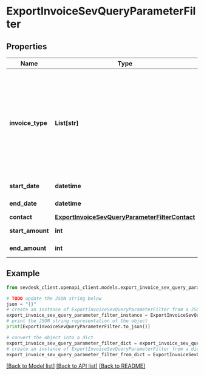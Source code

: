 # ExportInvoiceSevQueryParameterFilter


## Properties

Name | Type | Description | Notes
------------ | ------------- | ------------- | -------------
**invoice_type** | **List[str]** | Type of invoices you want to export 1. RE - Rechnung 2. SR - Stornorechnung 3. TR - Teilrechnung 4. AR - Abschlagsrechnung 5. ER - Endrechnung 6. WKR - Wiederkehrende Rechnung 7. MA - Mahnung | [optional] 
**start_date** | **datetime** | Start date of the invoice | [optional] 
**end_date** | **datetime** | End date of the invoice | [optional] 
**contact** | [**ExportInvoiceSevQueryParameterFilterContact**](ExportInvoiceSevQueryParameterFilterContact.md) |  | [optional] 
**start_amount** | **int** | filters the invoices by amount | [optional] 
**end_amount** | **int** | filters the invoices by amount | [optional] 

## Example

```python
from sevdesk_client.openapi_client.models.export_invoice_sev_query_parameter_filter import ExportInvoiceSevQueryParameterFilter

# TODO update the JSON string below
json = "{}"
# create an instance of ExportInvoiceSevQueryParameterFilter from a JSON string
export_invoice_sev_query_parameter_filter_instance = ExportInvoiceSevQueryParameterFilter.from_json(json)
# print the JSON string representation of the object
print(ExportInvoiceSevQueryParameterFilter.to_json())

# convert the object into a dict
export_invoice_sev_query_parameter_filter_dict = export_invoice_sev_query_parameter_filter_instance.to_dict()
# create an instance of ExportInvoiceSevQueryParameterFilter from a dict
export_invoice_sev_query_parameter_filter_from_dict = ExportInvoiceSevQueryParameterFilter.from_dict(export_invoice_sev_query_parameter_filter_dict)
```
[[Back to Model list]](../README.md#documentation-for-models) [[Back to API list]](../README.md#documentation-for-api-endpoints) [[Back to README]](../README.md)


